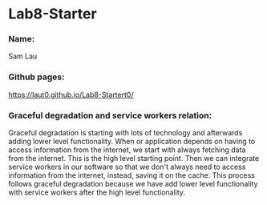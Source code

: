# Lab8-Starter
### Name:  
Sam Lau
### Github pages:  
https://laut0.github.io/Lab8-Startert0/  
### Graceful degradation and service workers relation:  

Graceful degradation is starting with lots of technology and afterwards adding lower level functionality. When or application depends on having to access information from the internet, we start with always fetching data from the internet. This is the high level starting point. Then we can integrate service workers in our software so that we don't always need to access information from the internet, instead, saving it on the cache. This process follows graceful degradation because we have add lower level functionality with service workers after the high level functionality.
